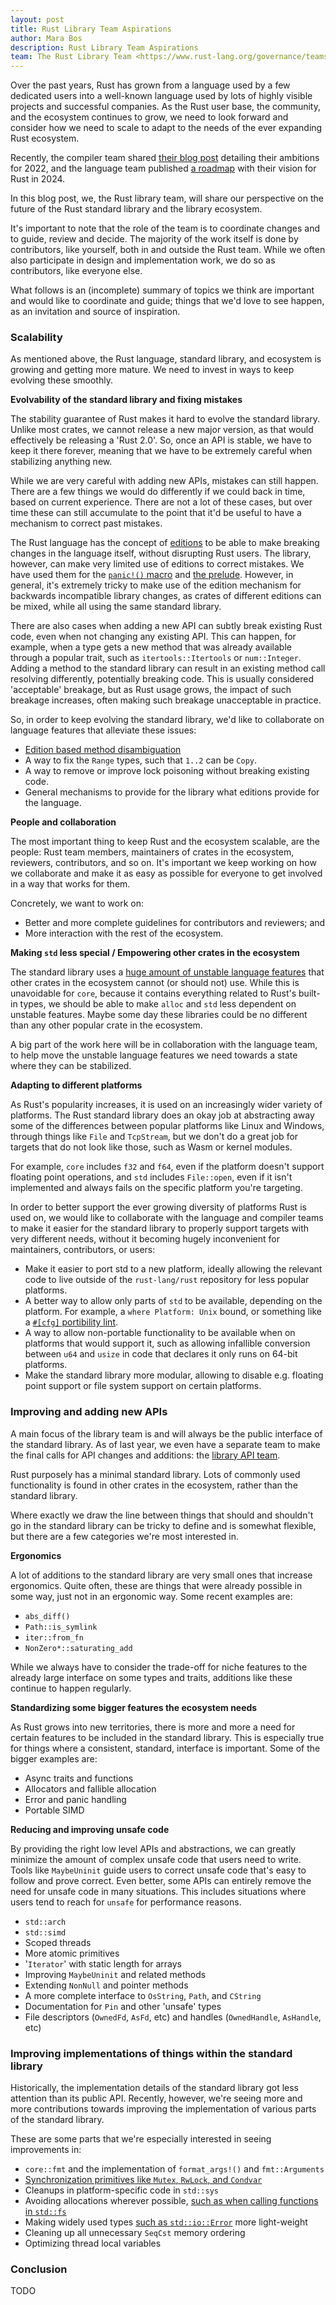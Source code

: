 ```yaml
---
layout: post
title: Rust Library Team Aspirations
author: Mara Bos
description: Rust Library Team Aspirations
team: The Rust Library Team <https://www.rust-lang.org/governance/teams/library>
---
```


Over the past years, Rust has grown from a language used by a few dedicated users
into a well-known language used by lots of highly visible projects and
successful companies.
As the Rust user base, the community, and the ecosystem continues to grow,
we need to look forward and consider how we need to scale to adapt
to the needs of the ever expanding Rust ecosystem.

Recently, the compiler team shared [their blog post](https://blog.rust-lang.org/inside-rust/2022/02/22/compiler-team-ambitions-2022.html)
detailing their ambitions for 2022,
and the language team published [a roadmap](https://blog.rust-lang.org/inside-rust/2022/04/04/lang-roadmap-2024.html)
with their vision for Rust in 2024.

In this blog post, we, the Rust library team, will share our perspective
on the future of the Rust standard library and the library ecosystem.

It's important to note that
the role of the team is to coordinate changes and to guide, review and decide.
The majority of the work itself is done by contributors, like yourself,
both in and outside the Rust team.
While we often also participate in design and implementation work,
we do so as contributors, like everyone else.

What follows is an (incomplete) summary of topics we think
are important and would like to coordinate and guide;
things that we'd love to see happen,
as an invitation and source of inspiration.

### Scalability

As mentioned above, the Rust language, standard library, and ecosystem
is growing and getting more mature.
We need to invest in ways to keep evolving these smoothly.

**Evolvability of the standard library and fixing mistakes**

The stability guarantee of Rust makes it hard to evolve the standard library.
Unlike most crates, we cannot release a new major version, as that would effectively be releasing a 'Rust 2.0'.
So, once an API is stable, we have to keep it there forever, meaning that we have to be extremely careful
when stabilizing anything new.

While we are very careful with adding new APIs, mistakes can still happen.
There are a few things we would do differently if we could back in time, based on current experience.
There are not a lot of these cases, but over time these can still accumulate to the point that
it'd be useful to have a mechanism to correct past mistakes.

The Rust language has the concept of [editions](https://doc.rust-lang.org/edition-guide/editions/index.html)
to be able to make breaking changes in the language itself, without disrupting Rust users.
The library, however, can make very limited use of editions to correct mistakes.
We have used them for the [`panic!()` macro](https://doc.rust-lang.org/edition-guide/rust-2021/panic-macro-consistency.html)
and [the prelude](https://doc.rust-lang.org/edition-guide/rust-2021/prelude.html).
However, in general, it's extremely tricky to make use of the edition mechanism for backwards incompatible
library changes, as crates of different editions can be mixed, while all using the same standard library.

There are also cases when adding a new API can subtly break existing Rust code,
even when not changing any existing API.
This can happen, for example, when a type gets a new method that was already available through
a popular trait, such as `itertools::Itertools` or `num::Integer`.
Adding a method to the standard library can result in an existing method call resolving differently,
potentially breaking code.
This is usually considered 'acceptable' breakage, but as Rust usage grows,
the impact of such breakage increases, often making such breakage unacceptable in practice.

So, in order to keep evolving the standard library, we'd like to collaborate on language features
that alleviate these issues:

- [Edition based method disambiguation](https://github.com/rust-lang/rfcs/pull/3240)
- A way to fix the `Range` types, such that `1..2` can be `Copy`.
- A way to remove or improve lock poisoning without breaking existing code.
- General mechanisms to provide for the library what editions provide for the language.

**People and collaboration**

The most important thing to keep Rust and the ecosystem scalable,
are the people: Rust team members, maintainers of crates in the ecosystem,
reviewers, contributors, and so on.
It's important we keep working on how we collaborate and make it
as easy as possible for everyone to get involved in a way that works for them.

Concretely, we want to work on:

- Better and more complete guidelines for contributors and reviewers; and
- More interaction with the rest of the ecosystem.

**Making `std` less special / Empowering other crates in the ecosystem**

The standard library uses a
[huge amount of unstable language features](https://github.com/rust-lang/rust/issues/94970)
that other crates in the ecosystem cannot (or should not) use.
While this is unavoidable for `core`, because it contains everything related
to Rust's built-in types, we should be able to make `alloc` and `std` less
dependent on unstable features.
Maybe some day these libraries could be no different than any other
popular crate in the ecosystem.

A big part of the work here will be in collaboration with the language team,
to help move the unstable language features we need towards a state where
they can be stabilized.

**Adapting to different platforms**

As Rust's popularity increases, it is used on an increasingly wider variety of platforms.
The Rust standard library does an okay job at abstracting away some of the
differences between popular platforms like Linux and Windows,
through things like `File` and `TcpStream`,
but we don't do a great job for targets that do not look like those,
such as Wasm or kernel modules.

For example, `core` includes `f32` and `f64`, even if the platform doesn't support floating point operations,
and `std` includes `File::open`, even if it isn't implemented and always fails on the specific platform you're targeting.

In order to better support the ever growing diversity of platforms Rust is used on,
we would like to collaborate with the language and compiler teams to make it easier
for the standard library to properly support targets with very different needs,
without it becoming hugely inconvenient for maintainers, contributors, or users:

- Make it easier to port std to a new platform, ideally allowing the relevant code
  to live outside of the `rust-lang/rust` repository for less popular platforms.
- A better way to allow only parts of `std` to be available, depending on the platform.
  For example, a `where Platform: Unix` bound, or something like a [`#[cfg]` portibility lint](https://rust-lang.github.io/rfcs/1868-portability-lint.html).
- A way to allow non-portable functionality to be available when on platforms
  that would support it, such as allowing infallible conversion between `u64` and
  `usize` in code that declares it only runs on 64-bit platforms.
- Make the standard library more modular, allowing to disable e.g. floating point support
  or file system support on certain platforms.

### Improving and adding new APIs

A main focus of the library team is and will always be the public interface of the standard library.
As of last year, we even have a separate team to make the final calls for API changes and additions:
the [library API team](https://www.rust-lang.org/governance/teams/library#Library%20API%20team).

Rust purposely has a minimal standard library. Lots of commonly used functionality is
found in other crates in the ecosystem, rather than the standard library.

Where exactly we draw the line between things that should and shouldn't go in the standard library
can be tricky to define and is somewhat flexible, but there are a few categories we're most interested in.

**Ergonomics**

A lot of additions to the standard library are very small ones that increase ergonomics.
Quite often, these are things that were already possible in some way, just not in an ergonomic way.
Some recent examples are:

- `abs_diff()`
- `Path::is_symlink`
- `iter::from_fn`
- `NonZero*::saturating_add`

While we always have to consider the trade-off for niche features to the already large interface
on some types and traits, additions like these continue to happen regularly.

**Standardizing some bigger features the ecosystem needs**

As Rust grows into new territories, there is more and more a need
for certain features to be included in the standard library.
This is especially true for things where a consistent, standard, interface is
important.
Some of the bigger examples are:

- Async traits and functions
- Allocators and fallible allocation
- Error and panic handling
- Portable SIMD

**Reducing and improving unsafe code**

By providing the right low level APIs and abstractions, we can greatly minimize
the amount of complex unsafe code that users need to write. Tools like
`MaybeUninit` guide users to correct unsafe code that's easy to follow and
prove correct. Even better, some APIs can entirely remove the need for unsafe
code in many situations.
This includes situations where users tend to reach for `unsafe` for performance reasons.

- `std::arch`
- `std::simd`
- Scoped threads
- More atomic primitives
- '`Iterator`' with static length for arrays
- Improving `MaybeUninit` and related methods
- Extending `NonNull` and pointer methods
- A more complete interface to `OsString`, `Path`, and `CString`
- Documentation for `Pin` and other 'unsafe' types
- File descriptors (`OwnedFd`, `AsFd`, etc) and handles (`OwnedHandle`, `AsHandle`, etc)

### Improving implementations of things within the standard library

Historically, the implementation details of the standard library got less attention
than its public API.
Recently, however, we're seeing more and more contributions towards improving the implementation
of various parts of the standard library.

These are some parts that we're especially interested in seeing improvements in:

- `core::fmt` and the implementation of `format_args!()` and `fmt::Arguments`
- [Synchronization primitives like `Mutex`, `RwLock`, and `Condvar`](https://github.com/rust-lang/rust/issues/93740)
- Cleanups in platform-specific code in `std::sys`
- Avoiding allocations wherever possible, [such as when calling functions in `std::fs`](https://github.com/rust-lang/rust/pull/93668)
- Making widely used types [such as `std::io::Error`](https://github.com/rust-lang/rust/pull/87869) more light-weight
- Cleaning up all unnecessary `SeqCst` memory ordering
- Optimizing thread local variables

### Conclusion

TODO
